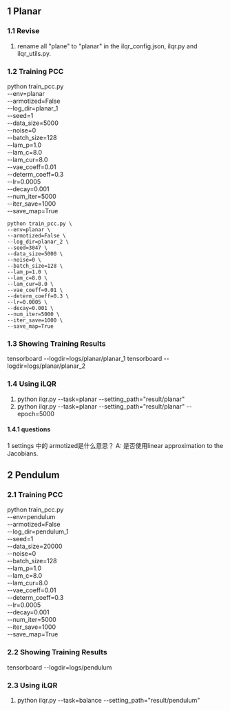 ## 1 Planar
### 1.1 Revise
1. rename all "plane" to "planar" in the ilqr_config.json, ilqr.py and ilqr_utils.py.

### 1.2 Training PCC
python train_pcc.py \
    --env=planar \
    --armotized=False \
    --log_dir=planar_1 \
    --seed=1 \
    --data_size=5000 \
    --noise=0 \
    --batch_size=128 \
    --lam_p=1.0 \
    --lam_c=8.0 \
    --lam_cur=8.0 \
    --vae_coeff=0.01 \
    --determ_coeff=0.3 \
    --lr=0.0005 \
    --decay=0.001 \
    --num_iter=5000 \
    --iter_save=1000 \
    --save_map=True

    python train_pcc.py \
    --env=planar \
    --armotized=False \
    --log_dir=planar_2 \
    --seed=3047 \
    --data_size=5000 \
    --noise=0 \
    --batch_size=128 \
    --lam_p=1.0 \
    --lam_c=8.0 \
    --lam_cur=8.0 \
    --vae_coeff=0.01 \
    --determ_coeff=0.3 \
    --lr=0.0005 \
    --decay=0.001 \
    --num_iter=5000 \
    --iter_save=1000 \
    --save_map=True

### 1.3 Showing Training Results
tensorboard --logdir=logs/planar/planar_1
tensorboard --logdir=logs/planar/planar_2

### 1.4 Using iLQR
1. python ilqr.py --task=planar --setting_path="result/planar"
2. python ilqr.py --task=planar --setting_path="result/planar" --epoch=5000
#### 1.4.1 questions
1   settings 中的 armotized是什么意思？
    A: 是否使用linear approximation to the Jacobians.

## 2 Pendulum
### 2.1 Training PCC
python train_pcc.py \
    --env=pendulum\
    --armotized=False \
    --log_dir=pendulum_1 \
    --seed=1 \
    --data_size=20000 \
    --noise=0 \
    --batch_size=128 \
    --lam_p=1.0 \
    --lam_c=8.0 \
    --lam_cur=8.0 \
    --vae_coeff=0.01 \
    --determ_coeff=0.3 \
    --lr=0.0005 \
    --decay=0.001 \
    --num_iter=5000 \
    --iter_save=1000 \
    --save_map=True

### 2.2 Showing Training Results
tensorboard --logdir=logs/pendulum

### 2.3 Using iLQR
1. python ilqr.py --task=balance --setting_path="result/pendulum"